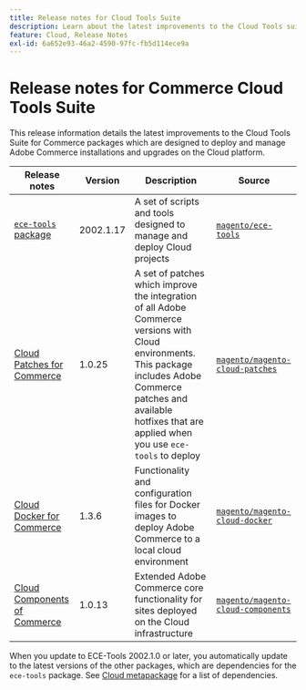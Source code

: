 ```yaml
---
title: Release notes for Cloud Tools Suite
description: Learn about the latest improvements to the Cloud Tools suite for Adobe Commerce.
feature: Cloud, Release Notes
exl-id: 6a652e93-46a2-4590-97fc-fb5d114ece9a
---
```

# Release notes for Commerce Cloud Tools Suite

This release information details the latest improvements to the Cloud Tools Suite for Commerce packages which are designed to deploy and manage Adobe Commerce installations and upgrades on the Cloud platform.

| Release notes     | Version   | Description                              | Source              |
| ----------------- |-----------| ---------------------------------------- | --------------------------- |
| [`ece-tools` package](ece-tools-package.md) | 2002.1.17 | A set of scripts and tools designed to manage and deploy Cloud projects | [`magento/ece-tools`](https://github.com/magento/ece-tools/tree/2002.1) |
| [Cloud Patches for Commerce](cloud-patches.md) | 1.0.25    | A set of patches which improve the integration of all Adobe Commerce versions with Cloud environments. This package includes Adobe Commerce patches and available hotfixes that are applied when you use `ece-tools` to deploy | [`magento/magento-cloud-patches`](https://github.com/magento/magento-cloud-patches/tree/1.0.1) |
| [Cloud Docker for Commerce](cloud-docker.md) | 1.3.6     | Functionality and configuration files for Docker images to deploy Adobe Commerce to a local cloud environment | [`magento/magento-cloud-docker`](https://github.com/magento/magento-cloud-docker/tree/1.0) |
| [Cloud Components of Commerce](cloud-components.md) | 1.0.13    | Extended Adobe Commerce core functionality for sites deployed on the Cloud infrastructure | [`magento/magento-cloud-components`](https://github.com/magento/magento-cloud-components/tree/1.0.2) |

When you update to ECE-Tools 2002.1.0 or later, you automatically update to the latest versions of the other packages, which are dependencies for the `ece-tools` package. See [Cloud metapackage](../development/overview.md#cloud-metapackage) for a list of dependencies.
